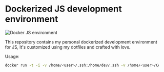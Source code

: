 # Dockerized JS development environment
![Docker JS environment](http://i.imgur.com/8PwCETt.png)

This repository contains my personal dockerized development environment for JS, It's customized using my dotfiles and crafted with love.

Usage:

```bash
docker run -t -i -v /home/<user>/.ssh:/home/dev/.ssh -v /home/<user>/Code:/home/dev/Code --net=host jcorral/docker-devenv-js
```
